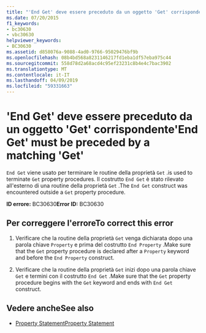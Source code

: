 ```yaml
---
title: "'End Get' deve essere preceduto da un oggetto 'Get' corrispondente"
ms.date: 07/20/2015
f1_keywords:
- bc30630
- vbc30630
helpviewer_keywords:
- BC30630
ms.assetid: d858076a-9088-4ad0-9766-95029476bf9b
ms.openlocfilehash: 08b4bd568a8231146217fd1eba1df57eba975c44
ms.sourcegitcommit: 558d78d2a68acd4c95ef23231c8b4e4c7bac3902
ms.translationtype: MT
ms.contentlocale: it-IT
ms.lasthandoff: 04/09/2019
ms.locfileid: "59331663"
---
```

# <a name="end-get-must-be-preceded-by-a-matching-get"></a><span data-ttu-id="5dd4a-102">'End Get' deve essere preceduto da un oggetto 'Get' corrispondente</span><span class="sxs-lookup"><span data-stu-id="5dd4a-102">'End Get' must be preceded by a matching 'Get'</span></span>
`End Get` <span data-ttu-id="5dd4a-103">viene usato per terminare le routine della proprietà `Get` .</span><span class="sxs-lookup"><span data-stu-id="5dd4a-103">is used to terminate `Get` property procedures.</span></span> <span data-ttu-id="5dd4a-104">Il costrutto `End Get` è stato rilevato all'esterno di una routine della proprietà `Get` .</span><span class="sxs-lookup"><span data-stu-id="5dd4a-104">The `End Get` construct was encountered outside a `Get` property procedure.</span></span>  
  
 <span data-ttu-id="5dd4a-105">**ID errore:** BC30630</span><span class="sxs-lookup"><span data-stu-id="5dd4a-105">**Error ID:** BC30630</span></span>  
  
## <a name="to-correct-this-error"></a><span data-ttu-id="5dd4a-106">Per correggere l'errore</span><span class="sxs-lookup"><span data-stu-id="5dd4a-106">To correct this error</span></span>  
  
1. <span data-ttu-id="5dd4a-107">Verificare che la routine della proprietà `Get` venga dichiarata dopo una parola chiave `Property` e prima del costrutto `End Property` .</span><span class="sxs-lookup"><span data-stu-id="5dd4a-107">Make sure that the `Get` property procedure is declared after a `Property` keyword and before the `End Property` construct.</span></span>  
  
2. <span data-ttu-id="5dd4a-108">Verificare che la routine della proprietà `Get` inizi dopo una parola chiave `Get` e termini con il costrutto `End Get` .</span><span class="sxs-lookup"><span data-stu-id="5dd4a-108">Make sure that the `Get` property procedure begins with the `Get` keyword and ends with `End Get` construct.</span></span>  
  
## <a name="see-also"></a><span data-ttu-id="5dd4a-109">Vedere anche</span><span class="sxs-lookup"><span data-stu-id="5dd4a-109">See also</span></span>

- [<span data-ttu-id="5dd4a-110">Property Statement</span><span class="sxs-lookup"><span data-stu-id="5dd4a-110">Property Statement</span></span>](../../visual-basic/language-reference/statements/property-statement.md)

